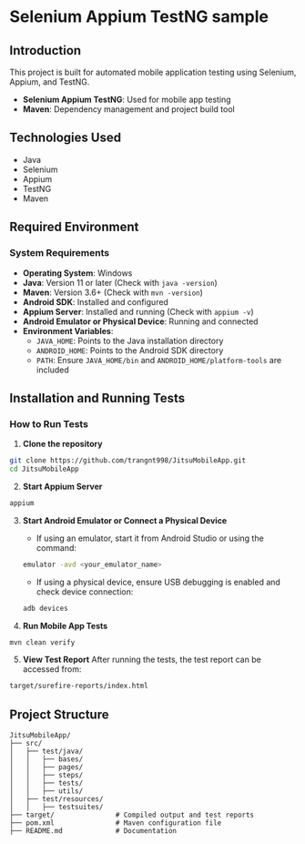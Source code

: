 # Selenium Appium TestNG sample
## Introduction

This project is built for automated mobile application testing using Selenium, Appium, and TestNG.

- **Selenium Appium TestNG**: Used for mobile app testing
- **Maven**: Dependency management and project build tool

## Technologies Used

- Java
- Selenium
- Appium
- TestNG
- Maven

## Required Environment

### System Requirements

- **Operating System**: Windows
- **Java**: Version 11 or later (Check with `java -version`)
- **Maven**: Version 3.6+ (Check with `mvn -version`)
- **Android SDK**: Installed and configured
- **Appium Server**: Installed and running (Check with `appium -v`)
- **Android Emulator or Physical Device**: Running and connected
- **Environment Variables**:
  - `JAVA_HOME`: Points to the Java installation directory
  - `ANDROID_HOME`: Points to the Android SDK directory
  - `PATH`: Ensure `JAVA_HOME/bin` and `ANDROID_HOME/platform-tools` are included

## Installation and Running Tests

### How to Run Tests

1. **Clone the repository**

```sh
git clone https://github.com/trangnt998/JitsuMobileApp.git
cd JitsuMobileApp
```

2. **Start Appium Server**

```sh
appium
```

3. **Start Android Emulator or Connect a Physical Device**
   - If using an emulator, start it from Android Studio or using the command:
   
   ```sh
   emulator -avd <your_emulator_name>
   ```
   - If using a physical device, ensure USB debugging is enabled and check device connection:
   
   ```sh
   adb devices
   ```

4. **Run Mobile App Tests**

```sh
mvn clean verify
```

5. **View Test Report**
After running the tests, the test report can be accessed from:

```sh
target/surefire-reports/index.html
```

## Project Structure

```
JitsuMobileApp/
├── src/
│   ├── test/java/
│   │   ├── bases/         
│   │   ├── pages/         
│   │   ├── steps/         
│   │   ├── tests/         
│   │   ├── utils/         
│   ├── test/resources/  
│   │   ├── testsuites/         
├── target/               # Compiled output and test reports
├── pom.xml               # Maven configuration file
├── README.md             # Documentation
```


